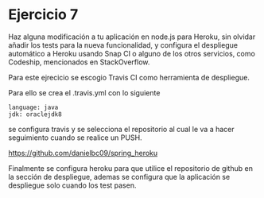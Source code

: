 # Ejercicio 7

Haz alguna modificación a tu aplicación en node.js para Heroku, sin olvidar añadir los tests para la nueva funcionalidad,
y configura el despliegue automático a Heroku usando Snap CI o alguno de los otros servicios, como Codeship, 
mencionados en StackOverflow.

Para este ejrecicio se escogio Travis CI como herramienta de despliegue. 

Para ello se crea el .travis.yml con lo siguiente

~~~
language: java
jdk: oraclejdk8
~~~

se configura travis y se selecciona el repositorio al cual le va a hacer seguimiento cuando se realice un PUSH.

https://github.com/danielbc09/spring_heroku

Finalmente se configura heroku para que utilice el repositorio de github en la sección de despliegue, 
ademas se configura que la aplicación se despliegue solo cuando los test pasen.
